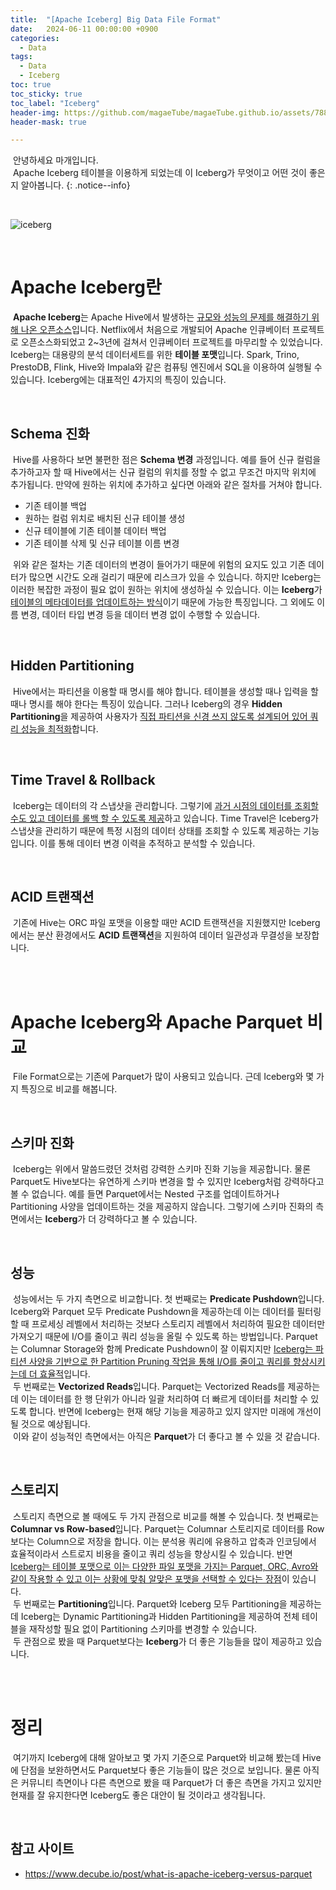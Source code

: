 ```yaml
---
title:  "[Apache Iceberg] Big Data File Format"
date:   2024-06-11 00:00:00 +0900
categories:
  - Data
tags:
  - Data
  - Iceberg
toc: true
toc_sticky: true
toc_label: "Iceberg"
header-img: https://github.com/magaeTube/magaeTube.github.io/assets/78892113/c4faaa2f-8d96-4830-bb97-aafbcfd59e5c
header-mask: true

---
```


&nbsp;안녕하세요 마개입니다.  
&nbsp;Apache Iceberg 테이블을 이용하게 되었는데 이 Iceberg가 무엇이고 어떤 것이 좋은지 알아봅니다.
{: .notice--info}

<br>

![iceberg](https://github.com/magaeTube/magaeTube.github.io/assets/78892113/c4faaa2f-8d96-4830-bb97-aafbcfd59e5c)


<br>

# Apache Iceberg란 
&nbsp;**Apache Iceberg**는 Apache Hive에서 발생하는 <u>규모와 성능의 문제를 해결하기 위해 나온 오픈소스</u>입니다. Netflix에서 처음으로 개발되어 Apache 인큐베이터 프로젝트로 오픈소스화되었고 2~3년에 걸쳐서 인큐베이터 프로젝트를 마무리할 수 있었습니다. Iceberg는 대용량의 분석 데이터세트를 위한 **테이블 포맷**입니다. Spark, Trino, PrestoDB, Flink, Hive와 Impala와 같은 컴퓨팅 엔진에서 SQL을 이용하여 실행될 수 있습니다. Iceberg에는 대표적인 4가지의 특징이 있습니다.

<br>

## Schema 진화
&nbsp;Hive를 사용하다 보면 불편한 점은 **Schema 변경** 과정입니다. 예를 들어 신규 컬럼을 추가하고자 할 때 Hive에서는 신규 컬럼의 위치를 정할 수 없고 무조건 마지막 위치에 추가됩니다. 만약에 원하는 위치에 추가하고 싶다면 아래와 같은 절차를 거쳐야 합니다.  

* 기존 테이블 백업
* 원하는 컬럼 위치로 배치된 신규 테이블 생성 
* 신규 테이블에 기존 테이블 데이터 백업
* 기존 테이블 삭제 및 신규 테이블 이름 변경  

&nbsp;위와 같은 절차는 기존 데이터의 변경이 들어가기 때문에 위험의 요지도 있고 기존 데이터가 많으면 시간도 오래 걸리기 때문에 리스크가 있을 수 있습니다. 하지만 Iceberg는 이러한 복잡한 과정이 필요 없이 원하는 위치에 생성하실 수 있습니다. 이는 **Iceberg**가 <u>테이블의 메타데이터를 업데이트하는 방식</u>이기 때문에 가능한 특징입니다. 그 외에도 이름 변경, 데이터 타입 변경 등을 데이터 변경 없이 수행할 수 있습니다.

<br>

## Hidden Partitioning
&nbsp;Hive에서는 파티션을 이용할 때 명시를 해야 합니다. 테이블을 생성할 때나 입력을 할 때나 명시를 해야 한다는 특징이 있습니다. 그러나 Iceberg의 경우 **Hidden Partitioning**을 제공하여 사용자가 <u>직접 파티션을 신경 쓰지 않도록 설계되어 있어 쿼리 성능을 최적화</u>합니다.

<br>

## Time Travel & Rollback
&nbsp;Iceberg는 데이터의 각 스냅샷을 관리합니다. 그렇기에 <u>과거 시점의 데이터를 조회할 수도 있고 데이터를 롤백 할 수 있도록 제공</u>하고 있습니다. Time Travel은 Iceberg가 스냅샷을 관리하기 때문에 특정 시점의 데이터 상태를 조회할 수 있도록 제공하는 기능입니다. 이를 통해 데이터 변경 이력을 추적하고 분석할 수 있습니다.

<br>

## ACID 트랜잭션
&nbsp;기존에 Hive는 ORC 파일 포맷을 이용할 때만 ACID 트랜잭션을 지원했지만 Iceberg에서는 분산 환경에서도 **ACID 트랜잭션**을 지원하여 데이터 일관성과 무결성을 보장합니다.

<br><br>

# Apache Iceberg와 Apache Parquet 비교
&nbsp;File Format으로는 기존에 Parquet가 많이 사용되고 있습니다. 근데 Iceberg와 몇 가지 특징으로 비교를 해봅니다.

<br>

## 스키마 진화
&nbsp;Iceberg는 위에서 말씀드렸던 것처럼 강력한 스키마 진화 기능을 제공합니다. 물론 Parquet도 Hive보다는 유연하게 스키마 변경을 할 수 있지만 Iceberg처럼 강력하다고 볼 수 없습니다. 예를 들면 Parquet에서는 Nested 구조를 업데이트하거나 Partitioning 사양을 업데이트하는 것을 제공하지 않습니다. 그렇기에 스키마 진화의 측면에서는 **Iceberg**가 더 강력하다고 볼 수 있습니다.

<br>

## 성능
&nbsp;성능에서는 두 가지 측면으로 비교합니다. 첫 번째로는 **Predicate Pushdown**입니다. Iceberg와 Parquet 모두 Predicate Pushdown을 제공하는데 이는 데이터를 필터링할 때 프로세싱 레벨에서 처리하는 것보다 스토리지 레벨에서 처리하여 필요한 데이터만 가져오기 때문에 I/O를 줄이고 쿼리 성능을 올릴 수 있도록 하는 방법입니다. Parquet는 Columnar Storage와 함께 Predicate Pushdown이 잘 이뤄지지만 <u>Iceberg는 파티션 사양을 기반으로 한 Partition Pruning 작업을 통해 I/O를 줄이고 쿼리를 향상시키는데 더 효율적</u>입니다.  
&nbsp;두 번째로는 **Vectorized Reads**입니다. Parquet는 Vectorized Reads를 제공하는데 이는 데이터를 한 행 단위가 아니라 일괄 처리하여 더 빠르게 데이터를 처리할 수 있도록 합니다. 반면에 Iceberg는 현재 해당 기능을 제공하고 있지 않지만 미래에 개선이 될 것으로 예상됩니다.  
&nbsp;이와 같이 성능적인 측면에서는 아직은 **Parquet**가 더 좋다고 볼 수 있을 것 같습니다.

<br>

## 스토리지
&nbsp;스토리지 측면으로 볼 때에도 두 가지 관점으로 비교를 해볼 수 있습니다. 첫 번째로는 **Columnar vs Row-based**입니다. Parquet는 Columnar 스토리지로 데이터를 Row보다는 Column으로 저장을 합니다. 이는 분석용 쿼리에 유용하고 압축과 인코딩에서 효율적이라서 스트로지 비용을 줄이고 쿼리 성능을 향상시킬 수 있습니다. 반면 <u>Iceberg는 테이블 포맷으로 이는 다양한 파일 포맷을 가지는 Parquet, ORC, Avro와 같이 작용할 수 있고 이는 상황에 맞춰 알맞은 포맷을 선택할 수 있다는 장점</u>이 있습니다.  
&nbsp;두 번째로는 **Partitioning**입니다. Parquet와 Iceberg 모두 Partitioning을 제공하는데 Iceberg는 Dynamic Partitioning과 Hidden Partitioning을 제공하여 전체 테이블을 재작성할 필요 없이 Partitioning 스키마를 변경할 수 있습니다.  
&nbsp;두 관점으로 봤을 때 Parquet보다는 **Iceberg**가 더 좋은 기능들을 많이 제공하고 있습니다.

<br><br>

# 정리
&nbsp;여기까지 Iceberg에 대해 알아보고 몇 가지 기준으로 Parquet와  비교해 봤는데 Hive에 단점을 보완하면서도 Parquet보다 좋은 기능들이 많은 것으로 보입니다. 물론 아직은 커뮤니티 측면이나 다른 측면으로 봤을 때 Parquet가 더 좋은 측면을 가지고 있지만 현재를 잘 유지한다면 Iceberg도 좋은 대안이 될 것이라고 생각됩니다. 

<br>

## 참고 사이트
* <a href="https://www.decube.io/post/what-is-apache-iceberg-versus-parquet">https://www.decube.io/post/what-is-apache-iceberg-versus-parquet</a>